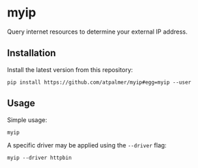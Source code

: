 # myip

Query internet resources to determine your external IP address.

## Installation

Install the latest version from this repository:

    pip install https://github.com/atpalmer/myip#egg=myip --user

## Usage

Simple usage:

    myip

A specific driver may be applied using the `--driver` flag:

    myip --driver httpbin
